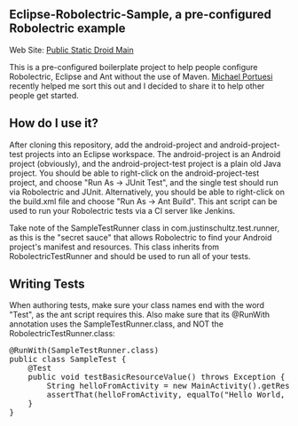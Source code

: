 ## Eclipse-Robolectric-Sample, a pre-configured Robolectric example

Web Site: [Public Static Droid Main](http://publicstaticdroidmain.com/)

This is a pre-configured boilerplate project to help people configure Robolectric, Eclipse and Ant without the use of Maven. [Michael Portuesi](http://digitaldumptruck.jotabout.com/) recently helped me sort this out and I decided to share it to help other people get started. 

## How do I use it?
After cloning this repository, add the android-project and android-project-test projects into an Eclipse workspace. The android-project is an Android project (obviously), and the android-project-test project is a plain old Java project. You should be able to right-click on the android-project-test project, and choose "Run As -> JUnit Test", and the single test should run via Robolectric and JUnit. Alternatively, you should be able to right-click on the build.xml file and choose "Run As -> Ant Build". This ant script can be used to run your Robolectric tests via a CI server like Jenkins. 

Take note of the SampleTestRunner class in com.justinschultz.test.runner, as this is the "secret sauce" that allows Robolectric to find your Android project's manifest and resources. This class inherits from RobolectricTestRunner and should be used to run all of your tests. 

## Writing Tests
When authoring tests, make sure your class names end with the word "Test", as the ant script requires this. Also make sure that its @RunWith annotation uses the SampleTestRunner.class, and NOT the RobolectricTestRunner.class:
<pre>
@RunWith(SampleTestRunner.class)
public class SampleTest {
    @Test
    public void testBasicResourceValue() throws Exception {
        String helloFromActivity = new MainActivity().getResources().getString(R.string.hello);
        assertThat(helloFromActivity, equalTo("Hello World, MainActivity!"));
    }
}
</pre>
